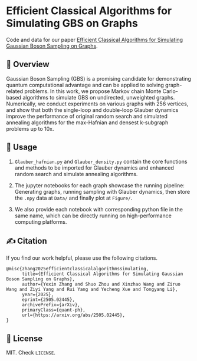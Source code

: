 # Efficient Classical Algorithms for Simulating GBS on Graphs

Code and data for our paper [Efficient Classical Algorithms for Simulating Gaussian Boson Sampling on Graphs](https://arxiv.org/abs/2505.02445).

## 👋 Overview
Gaussian Boson Sampling (GBS) is a promising candidate for demonstrating quantum computational advantage and can be applied to solving graph-related problems. In this work, we propose Markov chain Monte Carlo-based algorithms to simulate GBS on undirected, unweighted graphs. Numerically, we conduct experiments on various graphs with 256 vertices, and show that both the single-loop and double-loop Glauber dynamics improve the performance of original random search and simulated annealing algorithms for the max-Hafnian and densest k-subgraph problems up to 10x.

## 💽 Usage
1. `Glauber_hafnian.py` and `Glauber_density.py` contain the core functions and methods to be imported for Glauber dynamics and enhanced random search and simulate annealing algorithms.

2. The jupyter notebooks for each graph showcase the running pipeline: Generating graphs, running sampling with Glauber dynamics, then store the `.npy` data at `Data/` and finally plot at `Figure/`.

3. We also provide each notebook with corresponding python file in the same name, which can be directly running on high-performance computing platforms.

## ✍️ Citation
If you find our work helpful, please use the following citations.
```
@misc{zhang2025efficientclassicalalgorithmssimulating,
      title={Efficient Classical Algorithms for Simulating Gaussian Boson Sampling on Graphs}, 
      author={Yexin Zhang and Shuo Zhou and Xinzhao Wang and Ziruo Wang and Ziyi Yang and Rui Yang and Yecheng Xue and Tongyang Li},
      year={2025},
      eprint={2505.02445},
      archivePrefix={arXiv},
      primaryClass={quant-ph},
      url={https://arxiv.org/abs/2505.02445}, 
}
```

## 🪪 License
MIT. Check `LICENSE`.
